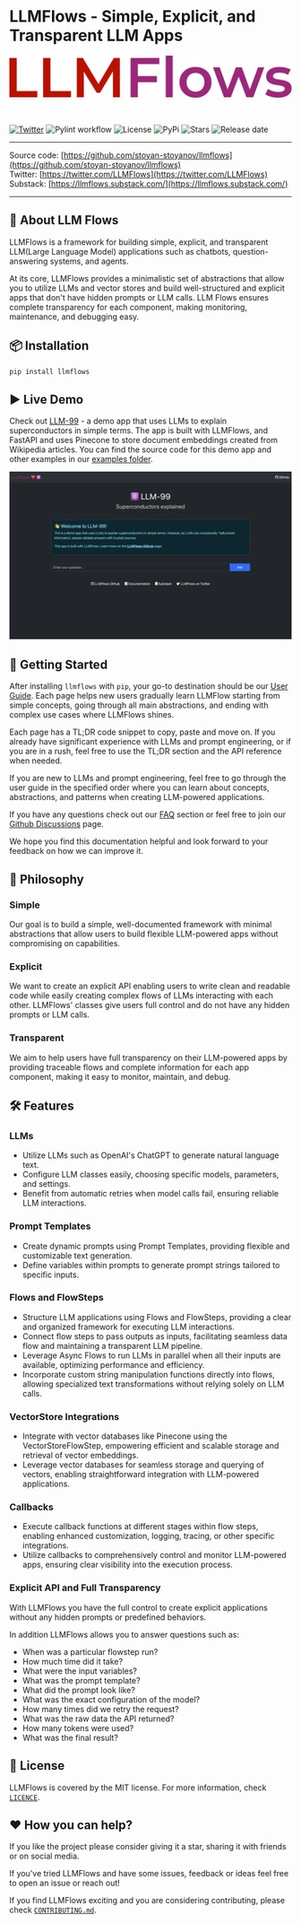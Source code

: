 # LLMFlows - Simple, Explicit, and Transparent LLM Apps

<p align="center">
  <img src="llmflows_last_logo.png" />
</p>
<br/>

[![Twitter](https://img.shields.io/twitter/follow/LLMFlows?style=social)](https://twitter.com/LLMFlows)
![Pylint workflow](https://github.com/stoyan-stoyanov/llmflows/actions/workflows/pylint.yml/badge.svg)
![License](https://img.shields.io/github/license/stoyan-stoyanov/llmflows)
![PyPi](https://img.shields.io/pypi/v/llmflows)
![Stars](https://img.shields.io/github/stars/stoyan-stoyanov/llmflows?style=social)
![Release date](https://img.shields.io/github/release-date/stoyan-stoyanov/llmflows?style=social)


***
Source code: [https://github.com/stoyan-stoyanov/llmflows](https://github.com/stoyan-stoyanov/llmflows)<br/>
Twitter: [https://twitter.com/LLMFlows](https://twitter.com/LLMFlows)<br/>
Substack: [https://llmflows.substack.com/](https://llmflows.substack.com/)<br/>
***

## 🤖 About LLM Flows
LLMFlows is a framework for building simple, explicit, and transparent LLM(Large Language Model) applications such as chatbots, question-answering systems, and agents.

At its core, LLMFlows provides a minimalistic set of abstractions that allow you to utilize LLMs and vector stores and build well-structured and explicit apps that don't have hidden prompts or LLM calls. LLM Flows ensures complete transparency for each component, making monitoring, maintenance, and debugging easy. 

## 📦 Installation
```
pip install llmflows
```

## ▶️ Live Demo
Check out [LLM-99](https://llm-99.vercel.app/) - a demo app that uses LLMs to explain 
superconductors in simple terms. The app is built with LLMFlows, and FastAPI and uses 
Pinecone to store document embeddings created from Wikipedia articles. You can find 
the source code for this demo app and other examples in our 
[examples folder](https://github.com/stoyan-stoyanov/llmflows/tree/main/examples/llmflows_in_fastapi/superconductor).

<p align="center">
  <img src="llm-99.png" />
</p>

## 🧪 Getting Started

After installing `llmflows` with `pip`, your go-to destination should be our [User 
Guide](user_guide/Introduction.md). Each page helps new users gradually learn LLMFlow 
starting from simple concepts, going through all main abstractions, and ending with 
complex use cases where LLMFlows shines. 

Each page has a TL;DR code snippet to copy, paste and move on. If you already have 
significant experience with LLMs and prompt engineering, or if you are in a rush, feel 
free to use the TL;DR section and the API reference when needed.

If you are new to LLMs and prompt engineering, feel free to go through the user guide 
in the specified order where you can learn about concepts, abstractions, and patterns 
when creating LLM-powered applications. 

If you have any questions check out our [FAQ](user_guide/FAQ.md) section or feel free to join our 
[Github Discussions](https://github.com/stoyan-stoyanov/llmflows/discussions) page.

We hope you find this documentation helpful and look forward to your feedback on how 
we can improve it.

## 🧭 Philosophy

### Simple
Our goal is to build a simple, well-documented framework with minimal abstractions that 
allow users to build flexible LLM-powered apps without compromising on capabilities.

### Explicit
We want to create an explicit API enabling users to write clean and readable code while 
easily creating complex flows of LLMs interacting with each other. LLMFlows' classes 
give users full control and do not have any hidden prompts or LLM calls. 

### Transparent
We aim to help users have full transparency on their LLM-powered apps by providing 
traceable flows and complete information for each app component, making it easy to 
monitor, maintain, and debug.

## 🛠️ Features

### **LLMs**
- Utilize LLMs such as OpenAI's ChatGPT to generate natural language text.
- Configure LLM classes easily, choosing specific models, parameters, and settings.
- Benefit from automatic retries when model calls fail, ensuring reliable LLM 
  interactions.

### **Prompt Templates**
- Create dynamic prompts using Prompt Templates, providing flexible and customizable 
  text generation.
- Define variables within prompts to generate prompt strings tailored to specific 
  inputs.

### **Flows and FlowSteps**
- Structure LLM applications using Flows and FlowSteps, providing a clear and organized framework for executing LLM interactions.
- Connect flow steps to pass outputs as inputs, facilitating seamless data flow and
    maintaining a transparent LLM pipeline.
- Leverage Async Flows to run LLMs in parallel when all their inputs are available, 
  optimizing performance and efficiency.
- Incorporate custom string manipulation functions directly into flows, allowing 
  specialized text transformations without relying solely on LLM calls.

### **VectorStore Integrations**
- Integrate with vector databases like Pinecone using the VectorStoreFlowStep, 
  empowering efficient and scalable storage and retrieval of vector embeddings.
- Leverage vector databases for seamless storage and querying of vectors, enabling straightforward integration with LLM-powered applications.

### **Callbacks**
- Execute callback functions at different stages within flow steps, enabling enhanced customization, logging, tracing, or other specific integrations.
- Utilize callbacks to comprehensively control and monitor LLM-powered apps, ensuring 
  clear visibility into the execution process.

### **Explicit API and Full Transparency**
With LLMFlows you have the full control to create explicit applications without any hidden prompts or predefined behaviors.

In addition LLMFlows allows you to answer questions such as:

- When was a particular flowstep run?
- How much time did it take?
- What were the input variables?
- What was the prompt template?
- What did the prompt look like?
- What was the exact configuration of the model?
- How many times did we retry the request?
- What was the raw data the API returned?
- How many tokens were used?
- What was the final result?


## 📃 License
LLMFlows is covered by the MIT license. For more information, check 
[`LICENCE`](https://github.com/stoyan-stoyanov/llmflows/blob/main/LICENSE).

## ❤️ How you can help?
If you like the project please consider giving it a star, sharing it with friends or on social media.

If you've tried LLMFlows and have some issues, feedback or ideas feel free to open an issue or reach out!

If you find LLMFlows exciting and you are considering contributing, please check [`CONTRIBUTING.md`](https://github.com/stoyan-stoyanov/llmflows/blob/main/CONTRIBUTING.md).